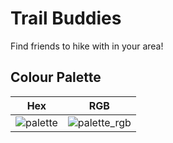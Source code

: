 # Trail Buddies
Find friends to hike with in your area!

## Colour Palette
| Hex | RGB |
| :---: | :---: |
| ![palette](https://user-images.githubusercontent.com/45036977/143998323-72b98326-13dc-43d3-84fc-ee0e71cf174e.png) | ![palette_rgb](https://user-images.githubusercontent.com/45036977/143998349-be29a15f-6846-4b33-a79d-cd8b35958412.png) |
